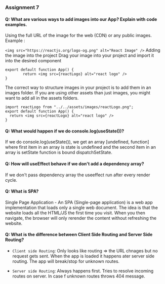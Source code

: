 ### Assignment 7

#### Q: What are various ways to add images into our App? Explain with code examples.
Using the full URL of the image for the web (CDN) or any public images. Example :

``` <img src="https://reactjs.org/logo-og.png" alt="React Image" /> ```
Adding the image into the project Drag your image into your project and import it into the desired component

``` import reactLogo from "./reactLogo.png";
export default function App() {
        return <img src={reactLogo} alt="react logo" />
} 
 ```

The correct way to structure images in your project is to add them in an images folder. If you are using other assets than just images, you might want to add all in the assets folders.

``` 
import reactLogo from "../../assets/images/reactLogo.png";
export default function App() {
  return <img src={reactLogo} alt="react logo" />
}
```

#### Q: What would happen if we do console.log(useState())?
If we do console.log(useState()), we get an array [undefined, function] where first item in an array is state is undefined and the second item in an array is setState function is bound dispatchSetState.

#### Q: How will useEffect behave if we don't add a dependency array?
If we don't pass dependency array the useeffect run after every render cycle.

#### Q: What is SPA?
Single Page Application - An SPA (Single-page application) is a web app implementation that loads only a single web document.
The idea is that the website loads all the HTML/JS the first time you visit. When you then navigate, the browser will only rerender the content without refreshing the website.

#### Q: What is the difference between Client Side Routing and Server Side Routing?
- ` Client side Routing `: Only looks like routing =>  the URL chnages but no request gets sent.
When the app is loaded it happens ater server side routing.
The app will break/stop for unknown routes.

- ` Server side Routing `: Always happens first.
Tries to resolve incoming routes on server.
In case f unknown routes throws 404 message.